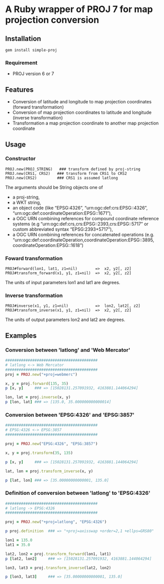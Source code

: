 A Ruby wrapper of PROJ 7 for map projection conversion 
======

Installation
------------

    gem install simple-proj

### Requirement

* PROJ version 6 or 7

Features
--------

* Conversion of latitude and longitude to map projection coordinates (forward transformation)
* Conversion of map projection coordinates to latitude and longitude (inverse transformation)
* Transformation a map projection coordinate to another map projection coordinate


Usage
-----

### Constructor

    PROJ.new(PROJ_STRING)   ### transform defined by proj-string
    PROJ.new(CRS1, CRS2)   ### transform from CRS1 to CRS2
    PROJ.new(CRS2)         ### CRS1 is assumed latlong

The arguments should be String objects one of 

* a proj-string,
* a WKT string,
* an object code (like “EPSG:4326”, “urn:ogc:def:crs:EPSG::4326”, 
  “urn:ogc:def:coordinateOperation:EPSG::1671”),
* a OGC URN combining references for compound coordinate reference 
  systems (e.g “urn:ogc:def:crs,crs:EPSG::2393,crs:EPSG::5717” or 
  custom abbreviated syntax “EPSG:2393+5717”),
* a OGC URN combining references for concatenated operations (e.g. 
  “urn:ogc:def:coordinateOperation,coordinateOperation:EPSG::3895,
  coordinateOperation:EPSG::1618”)

### Foward transformation

    PROJ#forward(lon1, lat1, z1=nil)        =>  x2, y2[, z2]
    PROJ#transform_forward(x1, y1, z1=nil)  =>  x2, y2[, z2]

The units of input parameters lon1 and lat1 are degrees.

### Inverse transformation

    PROJ#inverse(x1, y1, z1=nil)            =>  lon2, lat2[, z2]
    PROJ#transform_inverse(x1, y1, z1=nil)  =>  x2, y2[, z2]

The units of output parameters lon2 and lat2 are degrees.

Examples
--------

### Conversion between 'latlong' and 'Web Mercator'

```ruby
#########################################
# latlong <-> Web Mercator
#########################################
proj = PROJ.new("+proj=webmerc")

x, y = proj.forward(135, 35)
p [x, y]     ### => [15028131.257091932, 4163881.144064294]

lon, lat = proj.inverse(x, y)
p [lon, lat] ### => [135.0, 35.000000000000014]
```

### Conversion between 'EPSG:4326' and 'EPSG:3857'

```ruby
#########################################
# EPSG:4326 <-> EPSG:3857
#########################################

proj = PROJ.new("EPSG:4326", "EPSG:3857")

x, y = proj.transform(35, 135)

p [x, y]     ### => [15028131.257091932, 4163881.144064294]

lat, lon = proj.transform_inverse(x, y)

p [lat, lon] ### => [35.00000000000001, 135.0]
```

### Definition of conversion between 'latlong' to 'EPSG:4326'

```ruby
#########################################
# latlong -> EPSG:4326
#########################################

proj = PROJ.new("+proj=latlong", "EPSG:4326")

p proj.definition  ### => "+proj=axisswap +order=2,1 +ellps=GRS80"

lon1 = 135.0
lat1 = 35.0

lat2, lon2 = proj.transform_forward(lon1, lat1)
p [lat2, lon2]     ### => [15028131.257091932, 4163881.144064294]

lon3, lat3 = proj.transform_inverse(lat2, lon2)

p [lon3, lat3]     ### => [35.00000000000001, 135.0]
```

